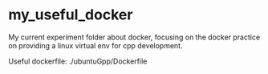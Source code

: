# my_useful_docker

My current experiment folder about docker, focusing on the docker practice on providing a linux virtual env for cpp development.

Useful dockerfile:
	./ubuntuGpp/Dockerfile